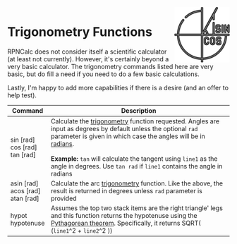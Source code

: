 <img align="right" width="125" src="../Images/Trig.png">

# Trigonometry Functions

RPNCalc does not consider itself a scientific calculator (at least not currently).  However, it's certainly beyond a very basic calculator.  The trigonometry commands listed here are very basic, but do fill a need if you need to do a few basic calculations.  



Lastly, I'm happy to add more capabilities if there is a desire (and an offer to help test).

|Command|Description|
|-------|-----------|
|sin [rad]<br>cos [rad]<br>tan [rad]|Calculate the [trigonometry](https://en.wikipedia.org/wiki/Trigonometry) function requested.  Angles are input as degrees by default unless the optional `rad` parameter is given in which case the angles will be in [radians](https://en.wikipedia.org/wiki/Radian).<br><br>**Example:** `tan` will calculate the tangent using `line1` as the angle in degrees.  Use `tan rad` if `line1` contains the angle in radians|
|asin [rad]<br>acos [rad]<br>atan [rad]|Calculate the arc [trigonometry](https://en.wikipedia.org/wiki/Trigonometry) function.  Like the above, the result is returned in degrees unless `rad` parameter is provided|
|hypot<br>hypotenuse| Assumes the top two stack items are the right triangle' legs and this function returns the hypotenuse using the [Pythagorean theorem](https://en.wikipedia.org/wiki/Pythagorean_theorem).  Specifically, it returns SQRT( (`line1`^2 + `line2`^2 ))|